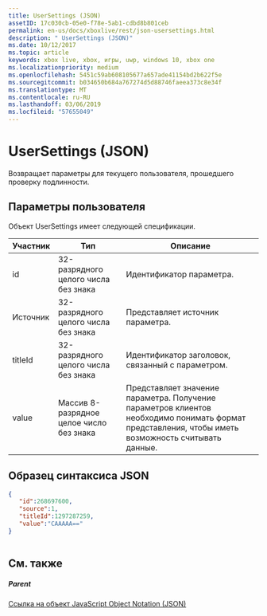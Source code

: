 ```yaml
---
title: UserSettings (JSON)
assetID: 17c030cb-05e0-f78e-5ab1-cdbd8b801ceb
permalink: en-us/docs/xboxlive/rest/json-usersettings.html
description: " UserSettings (JSON)"
ms.date: 10/12/2017
ms.topic: article
keywords: xbox live, xbox, игры, uwp, windows 10, xbox one
ms.localizationpriority: medium
ms.openlocfilehash: 5451c59ab608105677a657ade41154bd2b622f5e
ms.sourcegitcommit: b034650b684a767274d5d88746faeea373c8e34f
ms.translationtype: MT
ms.contentlocale: ru-RU
ms.lasthandoff: 03/06/2019
ms.locfileid: "57655049"
---
```

# <a name="usersettings-json"></a>UserSettings (JSON)
Возвращает параметры для текущего пользователя, прошедшего проверку подлинности. 
<a id="ID4EN"></a>

 
## <a name="usersettings"></a>Параметры пользователя
 
Объект UserSettings имеет следующей спецификации.
 
| Участник| Тип| Описание| 
| --- | --- | --- | 
| id| 32-разрядного целого числа без знака| Идентификатор параметра.| 
| Источник| 32-разрядного целого числа без знака| Представляет источник параметра. | 
| titleId| 32-разрядного целого числа без знака| Идентификатор заголовок, связанный с параметром. | 
| value| Массив 8-разрядное целое число без знака| Представляет значение параметра. Получение параметров клиентов необходимо понимать формат представления, чтобы иметь возможность считывать данные. | 
  
<a id="ID4EJC"></a>

 
## <a name="sample-json-syntax"></a>Образец синтаксиса JSON
 

```json
{
   "id":268697600,
   "source":1,
   "titleId":1297287259,
   "value":"CAAAAA=="
}
    
```

  
<a id="ID4ESC"></a>

 
## <a name="see-also"></a>См. также
 
<a id="ID4EUC"></a>

 
##### <a name="parent"></a>Parent 

[Ссылка на объект JavaScript Object Notation (JSON)](atoc-xboxlivews-reference-json.md)

   